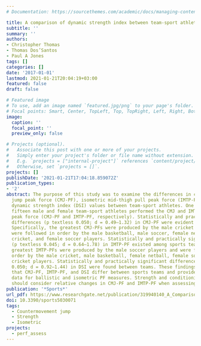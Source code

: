 ```yaml
---
# Documentation: https://sourcethemes.com/academic/docs/managing-content/

title: A comparison of dynamic strength index between team-sport athletes
subtitle: ''
summary: ''
authors:
- Christopher Thomas
- Thomas Dos’Santos
- Paul A Jones
tags: []
categories: []
date: '2017-01-01'
lastmod: 2021-01-21T20:04:19+03:00
featured: false
draft: false

# Featured image
# To use, add an image named `featured.jpg/png` to your page's folder.
# Focal points: Smart, Center, TopLeft, Top, TopRight, Left, Right, BottomLeft, Bottom, BottomRight.
image:
  caption: ''
  focal_point: ''
  preview_only: false

# Projects (optional).
#   Associate this post with one or more of your projects.
#   Simply enter your project's folder or file name without extension.
#   E.g. `projects = ["internal-project"]` references `content/project/deep-learning/index.md`.
#   Otherwise, set `projects = []`.
projects: []
publishDate: '2021-01-21T17:04:18.859072Z'
publication_types:
- '2'
abstract: The purpose of this study was to examine the differences in countermovement
  jump peak force (CMJ-PF), isometric mid-thigh pull peak force (IMTP-PF), and resultant
  dynamic strength index (DSI) values between team-sport athletes. One hundred and
  fifteen male and female team-sport athletes performed the CMJ and IMTP to determine
  peak force (CMJ-PF and IMTP-PF, respectively). Statistically and practically significant
  differences (p textless 0.050; d = 0.49–1.32) in CMJ-PF were evident between teams.
  Specifically, the greatest CMJ-PFs were produced by the male cricket players and
  were followed in order by the male basketball, male soccer, female netball, female
  cricket, and female soccer players. Statistically and practically significant differences
  (p textless 0.045; d = 0.64–1.78) in IMTP-PF existed among sports teams, with the
  greatest IMTP-PFs were produced by the male soccer players and were followed in
  order by the male cricket, male basketball, female netball, female soccer, and female
  cricket players. Statistically and practically significant differences (p textless
  0.050; d = 0.92–1.44) in DSI were found between teams. These findings demonstrate
  that CMJ-PF, IMTP-PF, and DSI differ between sports teams and provide normative
  data for ballistic and isometric PF measures. Strength and conditioning coaches
  should consider relative changes in CMJ-PF and IMTP-PF when assessing DSI ratios.
publication: '*Sports*'
url_pdf: https://www.researchgate.net/publication/319940140_A_Comparison_of_Dynamic_Strength_Index_between_Team-Sport_Athletes
doi: 10.3390/sports5030071
tags:
  - Countermovement jump
  - Strength
  - Isometric
projects:
  - perf_assess
---
```

